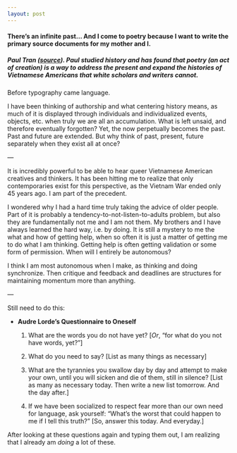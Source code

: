 ```yaml
---
layout: post
---
```


#### There’s an infinite past… And I come to poetry because I want to write the primary source documents for my mother and I.
##### Paul Tran ([source](https://www.poetryfoundation.org/podcasts/149312/vs-ep-31-paul-tran-vs-the-past)). Paul studied history and has found that poetry (an act of creation) is a way to address the present and expand the histories of Vietnamese Americans that white scholars and writers cannot.

Before typography came language.

I have been thinking of authorship and what centering history means, as much of it is displayed through individuals and individualized events, objects, etc. when truly we are all an accumulation. What is left unsaid, and therefore eventually forgotten? Yet, the now perpetually becomes the past. Past and future are extended. But why think of past, present, future separately when they exist all at once?

—

It is incredibly powerful to be able to hear queer Vietnamese American creatives and thinkers. It has been hitting me to realize that only contemporaries exist for this perspective, as the Vietnam War ended only 45 years ago. I am part of the precedent.

I wondered why I had a hard time truly taking the advice of older people. Part of it is probably a tendency-to-not-listen-to-adults problem, but also they are fundamentally not me and I am not them. My brothers and I have always learned the hard way, i.e. by doing. It is still a mystery to me the what and how of getting help, when so often it is just a matter of getting me to do what I am thinking. Getting help is often getting validation or some form of permission. When will I entirely be autonomous?

I think I am most autonomous when I make, as thinking and doing synchronize. Then critique and feedback and deadlines are structures for maintaining momentum more than anything.

—

Still need to do this:

- **Audre Lorde’s Questionnaire to Oneself**

  1. What are the words you do not have yet? [*Or*, “for what do you not have words, yet?”]

  2. What do you need to say? [List as many things as necessary]

  3. What are the tyrannies you swallow day by day and attempt to make your own, until you will sicken and die of them, still in silence? [List as many as necessary today. Then write a new list tomorrow. And the day after.]

  4. If we have been socialized to respect fear more than our own need for language, ask yourself: “What’s the worst that could happen to me if I tell this truth?” [So, answer this today. And everyday.]

After looking at these questions again and typing them out, I am realizing that I already am *doing* a lot of these.

